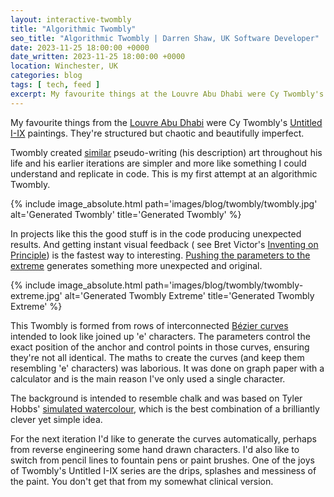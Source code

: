 ```yaml
---
layout: interactive-twombly
title: "Algorithmic Twombly"
seo_title: "Algorithmic Twombly | Darren Shaw, UK Software Developer"
date: 2023-11-25 18:00:00 +0000
date_written: 2023-11-25 18:00:00 +0000
location: Winchester, UK
categories: blog
tags: [ tech, feed ]
excerpt: My favourite things at the Louvre Abu Dhabi were Cy Twombly's Untitled I-IX paintings. They're structured but chaotic and beautifully imperfect.
---
```


My favourite things from the <a href="https://www.louvreabudhabi.ae/en">Louvre Abu Dhabi</a> were Cy
Twombly's <a href="https://www.louvreabudhabi.ae/en/Explore/highlights-of-the-collection/untitled">Untitled I-IX</a>
paintings. They're structured but chaotic and beautifully imperfect.

Twombly created <a href="https://www.artnet.com/artists/cy-twombly/untitled-new-york-city-kpAvSt550L37XKTUIA5KzQ2">
similar</a> pseudo-writing (his description) art throughout his life and his earlier iterations are simpler and more
like something I could understand and replicate in code. This is my first attempt at an algorithmic Twombly.

{% include image_absolute.html path='images/blog/twombly/twombly.jpg' alt='Generated Twombly' title='Generated
Twombly' %}

In projects like this the good stuff is in the code producing unexpected results. And getting instant visual feedback (
see Bret Victor's <a href="https://www.youtube.com/watch?v=EGqwXt90ZqA">Inventing on Principle</a>) is the fastest way
to interesting. <a href="javascript:presetExtreme()">Pushing the parameters to the extreme</a> generates something more
unexpected and original.

{% include image_absolute.html path='images/blog/twombly/twombly-extreme.jpg' alt='Generated Twombly Extreme'
title='Generated Twombly Extreme' %}

This Twombly is formed from rows of interconnected <a href="https://en.wikipedia.org/wiki/B%C3%A9zier_curve">Bézier
curves</a> intended to look like joined up 'e' characters. The parameters control the exact position of the anchor and
control points in those curves, ensuring they're not all identical. The maths to create the curves (and keep them
resembling 'e' characters) was laborious. It was done on graph paper with a calculator and is the main reason I've only
used a single character.

The background is intended to resemble chalk and was based on Tyler
Hobbs' <a href="https://tylerxhobbs.com/essays/2017/a-generative-approach-to-simulating-watercolor-paints">simulated
watercolour</a>, which is the best combination of a brilliantly clever yet simple idea.

For the next iteration I'd like to generate the curves automatically, perhaps from reverse engineering some hand drawn
characters. I'd also like to switch from pencil lines to fountain pens or paint brushes. One of the joys of Twombly's
Untitled I-IX series are the drips, splashes and messiness of the paint. You don't get that from my somewhat clinical
version.